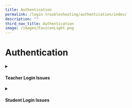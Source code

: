 ```yaml
---
title: Authentication
permalink: /login-troubleshooting/authentication/index/
description: ""
third_nav_title: Authentication
image: /images/FaviconLight.png
---
```

<h1>Authentication</h1>
<details>
 <summary><h4>Teacher Login Issues</h4></summary>

<ul>
  <li><a target="_blank" href="/login-troubleshooting/authentication/log-in-with-mims-teacher/">Log In with MIMS (Teacher)</a></li>
  <li><a target="_blank" href="/login-troubleshooting/authentication/reset-sls-password-teacher/">Reset SLS Password (Teacher)</a></li>
  <li><a target="_blank" href="/login-troubleshooting/authentication/password-reset-email/">Password Reset Email</a></li>
  <li><a target="_blank" href="/login-troubleshooting/authentication/locked-account/">Locked Account</a></li>
</ul>
</details>
	
<details><summary><h4>Student Login Issues</h4></summary>
	
<ul>
  <li><a href="/login-troubleshooting/authentication/login-with-mims-student/" target="_blank">Log In with MIMS (Student)</a></li>
  <li><a href="/login-troubleshooting/authentication/reset-sls-password-student/" target="_blank">Reset SLS Password (Student)</a></li>
  <li><a href="/login-troubleshooting/authentication/forgot-sls-username/" target="_blank">Forgot SLS Username</a></li>
<li><a href="/login-troubleshooting/authentication/unsuccessful-password-reset-attempts/" target="_blank">Unsuccessful Password Reset Attempts</a></li>
<li><a href="/login-troubleshooting/authentication/unlock-account/" target="_blank">Unlock Account</a></li>
</ul>
</details>